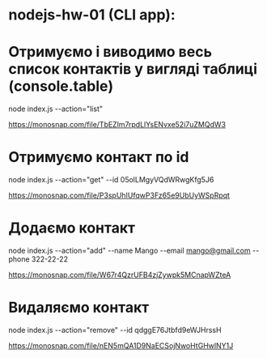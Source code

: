 # nodejs-hw-01 (CLI app):

# Отримуємо і виводимо весь список контактів у вигляді таблиці (console.table)
node index.js --action="list"

https://monosnap.com/file/TbEZlm7rpdLlYsENvxe52i7uZMQdW3 

# Отримуємо контакт по id
node index.js --action="get" --id 05olLMgyVQdWRwgKfg5J6

https://monosnap.com/file/P3spUhIUfqwP3Fz65e9UbUyWSpRpqt 

# Додаємо контакт
node index.js --action="add" --name Mango --email mango@gmail.com --phone 322-22-22

https://monosnap.com/file/W67r4QzrUFB4zjZywpk5MCnapWZteA

# Видаляємо контакт
node index.js --action="remove" --id qdggE76Jtbfd9eWJHrssH

https://monosnap.com/file/nEN5mQA1D9NaECSojNwoHtGHwlNY1J


